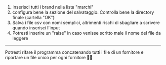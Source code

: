 1. Inserisci tutti i brand nella lista "marchi"
2. configura bene la sezione del salvataggio. Controlla bene la directory finale (cartella "OK")
3. Salva i file csv con nomi semplici, altrimenti rischi di sbagliare a scrivere quando inserisci l'input
4. Potresti inserire un "raise" in caso venisse scritto male il nome del file da leggere

************************************

Potresti rifare il programma concatenando tutti i file di un fornitore e riportare un file unico per ogni fornitore 🤪🧌

